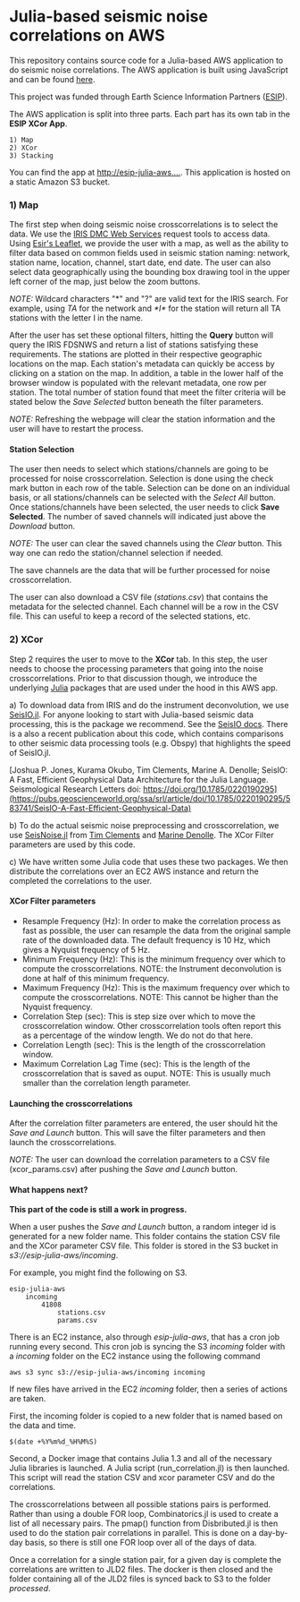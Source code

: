 # Julia-based seismic noise correlations on AWS

This repository contains source code for a Julia-based AWS application to do seismic noise correlations. The AWS application is built using JavaScript and can be found [here](insert_someday).

This project was funded through Earth Science Information Partners ([ESIP](https://www.esipfed.org/)).

The AWS application is split into three parts. Each part has its own tab in the __ESIP XCor App__. 

    1) Map
    2) XCor
    3) Stacking

You can find the app at [http://esip-julia-aws....](insert_someday). This application is hosted on a static Amazon S3 bucket.

### 1) Map

The first step when doing seismic noise crosscorrelations is to select the data. We use the [IRIS DMC Web Services](http://service.iris.edu/fdsnws/) request tools to access data. Using [Esir's Leaflet](https://esri.github.io/esri-leaflet/), we provide the user with a map, as well as the ability to filter data based on common fields used in seismic station naming: network, station name, location, channel, start date, end date. The user can also select data geographically using the bounding box drawing tool in the upper left corner of the map, just below the zoom buttons.

_NOTE:_ Wildcard characters "*" and "?" are valid text for the IRIS search. For example, using _TA_ for the network and _\*I\*_ for the station will return all TA stations with the letter I in the name.

After the user has set these optional filters, hitting the __Query__ button will query the IRIS FDSNWS and return a list of stations satisfying these requirements. The stations are plotted in their respective geographic locations on the map. Each station's metadata can quickly be access by clicking on a station on the map. In addition, a table in the lower half of the browser window is populated with the relevant metadata, one row per station. The total number of station found that meet the filter criteria will be stated below the _Save Selected_ button beneath the filter parameters.

_NOTE:_ Refreshing the webpage will clear the station information and the user will have to restart the process. 

#### Station Selection

The user then needs to select which stations/channels are going to be processed for noise crosscorrelation. Selection is done using the check mark button in each row of the table. Selection can be done on an individual basis, or all stations/channels can be selected with the _Select All_ button. Once stations/channels have been selected, the user needs to click __Save Selected__. The number of saved channels will indicated just above the _Download_ button. 

_NOTE:_ The user can clear the saved channels using the _Clear_ button. This way one can redo the station/channel selection if needed. 

The save channels are the data that will be further processed for noise crosscorrelation.

The user can also download a CSV file (_stations.csv_) that contains the metadata for the selected channel. Each channel will be a row in the CSV file. This can useful to keep a record of the selected stations, etc.

### 2) XCor

Step 2 requires the user to move to the __XCor__ tab. In this step, the user needs to choose the processing parameters that going into the noise crosscorrelations. Prior to that discussion though, we introduce the underlying [Julia](https://julialang.org/) packages that are used under the hood in this AWS app.

a) To download data from IRIS and do the instrument deconvolution, we use [SeisIO.jl](https://github.com/jpjones76/SeisIO.jl). For anyone looking to start with Julia-based seismic data processing, this is the package we recommend. See the [SeisIO docs](https://seisio.readthedocs.io/en/latest/). There is a also a recent publication about this code, which contains comparisons to other seismic data processing tools (e.g. Obspy) that highlights the speed of SeisIO.jl.

[Joshua P. Jones, Kurama Okubo, Tim Clements, Marine A. Denolle; SeisIO: A Fast, Efficient Geophysical Data Architecture for the Julia Language. Seismological Research Letters doi: https://doi.org/10.1785/0220190295](https://pubs.geoscienceworld.org/ssa/srl/article/doi/10.1785/0220190295/583741/SeisIO-A-Fast-Efficient-Geophysical-Data)

b) To do the actual seismic noise preprocessing and crosscorrelation, we use [SeisNoise.jl](https://github.com/tclements/SeisNoise.jl) from [Tim Clements](https://scholar.harvard.edu/thclements) and [Marine Denolle](https://quake.fas.harvard.edu/people/marine-denolle). The XCor Filter parameters are used by this code. 

c) We have written some Julia code that uses these two packages. We then distribute the correlations over an EC2 AWS instance and return the completed the correlations to the user.

#### XCor Filter parameters

- Resample Frequency (Hz): In order to make the correlation process as fast as possible, the user can resample the data from the original sample rate of the downloaded data. The default frequency is 10 Hz, which gives a Nyquist frequency of 5 Hz.
- Minimum Frequency (Hz): This is the minimum frequency over which to compute the crosscorrelations. NOTE: the Instrument deconvolution is done at half of this minimum frequency.
- Maximum Frequency (Hz): This is the maximum frequency over which to compute the crosscorrelations. NOTE: This cannot be higher than the Nyquist frequency.
- Correlation Step (sec): This is step size over which to move the crosscorrelation window. Other crosscorrelation tools often report this as a percentage of the window length. We do not do that here.
- Correlation Length (sec): This is the length of the crosscorrelation window.
- Maximum Correlation Lag Time (sec): This is the length of the crosscorrelation that is saved as ouput. NOTE: This is usually much smaller than the correlation length parameter.

#### Launching the crosscorrelations

After the correlation filter parameters are entered, the user should hit the _Save and Launch_ button. This will save the filter parameters and then launch the crosscorrelations.

_NOTE:_ The user can download the correlation parameters to a CSV file (xcor_params.csv) after pushing the _Save and Launch_ button.

#### What happens next?

__This part of the code is still a work in progress.__

When a user pushes the _Save and Launch_ button, a random integer id is generated for a new folder name. This folder contains the station CSV file and the XCor parameter CSV file. This folder is stored in the S3 bucket in _s3://esip-julia-aws/incoming_. 

For example, you might find the following on S3.

    esip-julia-aws
        incoming
            41808
                stations.csv
                params.csv

There is an EC2 instance, also through _esip-julia-aws_, that has a cron job running every second. This cron job is syncing the S3 _incoming_ folder with a _incoming_ folder on the EC2 instance using the following command

    aws s3 sync s3://esip-julia-aws/incoming incoming

If new files have arrived in the EC2 _incoming_ folder, then a series of actions are taken.

First, the incoming folder is copied to a new folder that is named based on the data and time.

    $(date +%Y%m%d_%H%M%S)

Second, a Docker image that contains Julia 1.3 and all of the necessary Julia libraries is launched. A Julia script (run_correlation.jl) is then launched. This script will read the station CSV and xcor parameter CSV and do the correlations.

The crosscorrelations between all possible stations pairs is performed. Rather than using a double FOR loop, Combinatorics.jl is used to create a list of all necessary pairs. The pmap() function from Disbributed.jl is then used to do the station pair correlations in parallel. This is done on a day-by-day basis, so there is still one FOR loop over all of the days of data. 

Once a correlation for a single station pair, for a given day is complete the correlations are written to JLD2 files. The docker is then closed and the folder containing all of the JLD2 files is synced back to S3 to the folder _processed_.

